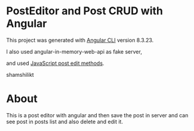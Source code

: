 # PostEditor and Post CRUD with Angular

This project was generated with [Angular CLI](https://github.com/angular/angular-cli) version 8.3.23.

I also used angular-in-memory-web-api as fake server,

and used [JavaScript post edit methods](https://developer.mozilla.org/en-US/docs/Web/Guide/HTML/Editable_content/Rich-Text_Editing_in_Mozilla).


shamshilikt

# About

This is a post editor with angular and then save the post in server and can see post in posts list and also delete and edit it.

